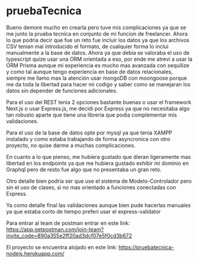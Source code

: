 # pruebaTecnica

Bueno demore mucho en crearla pero tuve mis complicaciones ya que se me junto la prueba tecnica en conjunto de mi funcion de freelancer.
Ahora lo que podria decir que fue un reto fue incluir los datos ya que los archivos CSV tenian mal introducido el formato, de cualquier forma lo inclui 
manualmente a la base de datos. Ahora ya que debia se valoraba el uso de typescript quize usar una ORM orientada a eso, por ende me atrevi a usar 
la ORM Prisma aunque mi experiencia es mucho mas avanzada con sequilize y como tal aunque tengo experiencia en base de datos relacionales, siempre me 
llamo mas la atención usar mongoDB con moongoose porque me da toda la libertad para hacer mi codigo y saber como se manejaran los datos sin depender
de funciones adicionales.

Para el uso del REST tenia 2 opciones bastante buenas o usar el framework Next.js o usar Express.js, me decidi por Express ya que no necesitaba algo tan 
robusto aparte que tiene una libreria que podia complementar mis validaciones.

Para el uso de la base de datos opte por mysql ya que tenia XAMPP instalado y como estaba trabajando de forma asyncronica con otro proyecto, no quise 
darme a muchas complicaciones.

En cuanto a lo que pienso, me hubiera gustado que dieran ligeramente mas libertad en los endpoints ya que me hubiera gustado exhibir mi dominio en Graphql
pero de resto fue algo que no presentaba un gran reto.

Otro detalle bien podria ser que use el sistema de Modelo-Controlador pero sin el uso de clases, si no mas orientado a funciones conectadas con Express.

Ya como detalle final las validaciones aunque bien pude hacerlas manuales ya que estaba corto de tiempo preferi usar el express-validator

Para entrar al team de postman entrar en este link: https://app.getpostman.com/join-team?invite_code=890a355e2ff20ad3dcf07e5f0cd3b672

El proyecto se encuentra alojado en este link: https://pruebatecnica-nodejs.herokuapp.com/
